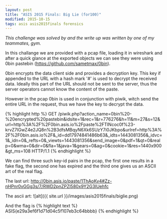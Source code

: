 ```yaml
---
layout: post
title: "ASIS 2015 Finals: Big Lie (for100)"
modified: 2015-10-15
tags: asis asis2015finals forensics
---
```


*This challenge was solved by and the write up was written by one of my teammates, gym.*

In this challange we are provided with a pcap file, loading it in wireshark and after a quick glance at the exported objects we can see they were using 0bin pastebin (<https://github.com/sametmax/0bin>).

0bin encrypts the data client side and provides a decryption key. This key if appended to the URL with a hash mark '#' is used to decrypt the received data. Ideally this part of the URL should not be sent to the server, thus the server operators cannot know the content of the paste.

However in the pcap 0bin is used in conjunction with piwik, witch send the entire URL in the request, thus we have the key to decrypt the data.

{% highlight http %}
GET /piwik.php?action_name=0bin%20-%20encrypted%20pastebin&idsite=1&rec=1&r=776276&h=11&m=27&s=12&url=http%3A%2F%2F0bin.asis.io%2Fpaste%2FTINcoc0f%23-krvZ7lGwZ4e2JQ8n%2B3dfsMBqyN6Xk6SUzY7i0JKbpo&urlref=http%3A%2F%2F0bin.asis.io%2F&_id=dd17974841486b63&_idts=1443081356&_idvc=1&_idn=0&_refts=0&_viewts=1443081356&send_image=0&pdf=1&qt=0&realp=0&wma=0&dir=0&fla=1&java=1&gears=0&ag=0&cookie=1&res=1440x900&gt_ms=108 HTTP/1.1
{% endhighlight %}

We can find three such key-id pairs in the pcap, the first one results in a fake flag, the second one has expired and the third one gives us an ASCII art of the real flag.

The last url:
<http://0bin.asis.io/paste/1ThAoKv4#Zz-nHPnr0vGGg3s/7/RWD2pnZPZl580x9Y2G3IUehfc>

The ascii art:
![alt]({{ site.url }}/images/asis2015finals/biglie.png)

And the flag is
{% highlight text %}
ASIS{e29a3ef6f1d71d04c5f107eb3c64bbbb}
{% endhighlight %}